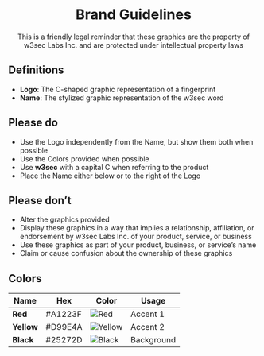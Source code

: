<h1 align="middle">Brand Guidelines</h1>
<p align="center">
  This is a friendly legal reminder that these graphics are the property of w3sec Labs Inc. and are protected under intellectual property laws
</p>

## Definitions

- **Logo**: The C-shaped graphic representation of a fingerprint
- **Name**: The stylized graphic representation of the w3sec word

## Please do

- Use the Logo independently from the Name, but show them both when possible
- Use the Colors provided when possible
- Use **w3sec** with a capital C when referring to the product
- Place the Name either below or to the right of the Logo

## Please don’t

- Alter the graphics provided
- Display these graphics in a way that implies a relationship, affiliation, or endorsement by w3sec Labs Inc. of your product, service, or business
- Use these graphics as part of your product, business, or service’s name
- Claim or cause confusion about the ownership of these graphics

## Colors

| Name       | Hex     | Color                                                                | Usage      |
| ---------- | ------- | -------------------------------------------------------------------- | ---------- |
| **Red**    | #A1223F | ![Red](https://img.shields.io/badge/--A1223F?style=for-the-badge)    | Accent 1   |
| **Yellow** | #D99E4A | ![Yellow](https://img.shields.io/badge/--D99E4A?style=for-the-badge) | Accent 2   |
| **Black**  | #25272D | ![Black](https://img.shields.io/badge/--25272D?style=for-the-badge)  | Background |
